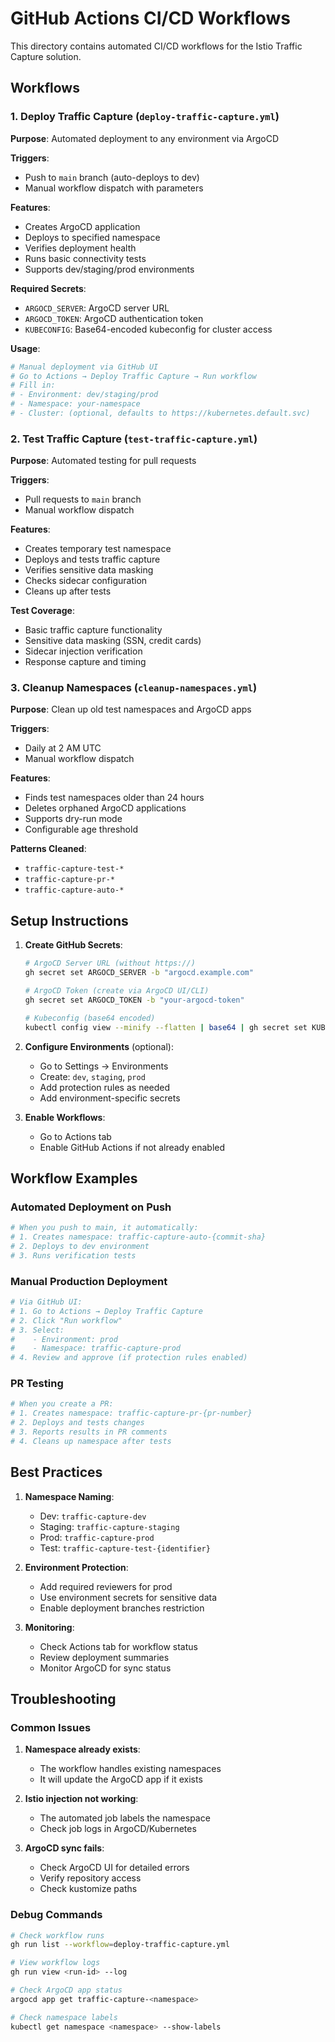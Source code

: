 # GitHub Actions CI/CD Workflows

This directory contains automated CI/CD workflows for the Istio Traffic Capture solution.

## Workflows

### 1. Deploy Traffic Capture (`deploy-traffic-capture.yml`)

**Purpose**: Automated deployment to any environment via ArgoCD

**Triggers**:
- Push to `main` branch (auto-deploys to dev)
- Manual workflow dispatch with parameters

**Features**:
- Creates ArgoCD application
- Deploys to specified namespace
- Verifies deployment health
- Runs basic connectivity tests
- Supports dev/staging/prod environments

**Required Secrets**:
- `ARGOCD_SERVER`: ArgoCD server URL
- `ARGOCD_TOKEN`: ArgoCD authentication token
- `KUBECONFIG`: Base64-encoded kubeconfig for cluster access

**Usage**:
```bash
# Manual deployment via GitHub UI
# Go to Actions → Deploy Traffic Capture → Run workflow
# Fill in:
# - Environment: dev/staging/prod
# - Namespace: your-namespace
# - Cluster: (optional, defaults to https://kubernetes.default.svc)
```

### 2. Test Traffic Capture (`test-traffic-capture.yml`)

**Purpose**: Automated testing for pull requests

**Triggers**:
- Pull requests to `main` branch
- Manual workflow dispatch

**Features**:
- Creates temporary test namespace
- Deploys and tests traffic capture
- Verifies sensitive data masking
- Checks sidecar configuration
- Cleans up after tests

**Test Coverage**:
- Basic traffic capture functionality
- Sensitive data masking (SSN, credit cards)
- Sidecar injection verification
- Response capture and timing

### 3. Cleanup Namespaces (`cleanup-namespaces.yml`)

**Purpose**: Clean up old test namespaces and ArgoCD apps

**Triggers**:
- Daily at 2 AM UTC
- Manual workflow dispatch

**Features**:
- Finds test namespaces older than 24 hours
- Deletes orphaned ArgoCD applications
- Supports dry-run mode
- Configurable age threshold

**Patterns Cleaned**:
- `traffic-capture-test-*`
- `traffic-capture-pr-*`
- `traffic-capture-auto-*`

## Setup Instructions

1. **Create GitHub Secrets**:
   ```bash
   # ArgoCD Server URL (without https://)
   gh secret set ARGOCD_SERVER -b "argocd.example.com"
   
   # ArgoCD Token (create via ArgoCD UI/CLI)
   gh secret set ARGOCD_TOKEN -b "your-argocd-token"
   
   # Kubeconfig (base64 encoded)
   kubectl config view --minify --flatten | base64 | gh secret set KUBECONFIG
   ```

2. **Configure Environments** (optional):
   - Go to Settings → Environments
   - Create: `dev`, `staging`, `prod`
   - Add protection rules as needed
   - Add environment-specific secrets

3. **Enable Workflows**:
   - Go to Actions tab
   - Enable GitHub Actions if not already enabled

## Workflow Examples

### Automated Deployment on Push
```yaml
# When you push to main, it automatically:
# 1. Creates namespace: traffic-capture-auto-{commit-sha}
# 2. Deploys to dev environment
# 3. Runs verification tests
```

### Manual Production Deployment
```yaml
# Via GitHub UI:
# 1. Go to Actions → Deploy Traffic Capture
# 2. Click "Run workflow"
# 3. Select:
#    - Environment: prod
#    - Namespace: traffic-capture-prod
# 4. Review and approve (if protection rules enabled)
```

### PR Testing
```yaml
# When you create a PR:
# 1. Creates namespace: traffic-capture-pr-{pr-number}
# 2. Deploys and tests changes
# 3. Reports results in PR comments
# 4. Cleans up namespace after tests
```

## Best Practices

1. **Namespace Naming**:
   - Dev: `traffic-capture-dev`
   - Staging: `traffic-capture-staging`
   - Prod: `traffic-capture-prod`
   - Test: `traffic-capture-test-{identifier}`

2. **Environment Protection**:
   - Add required reviewers for prod
   - Use environment secrets for sensitive data
   - Enable deployment branches restriction

3. **Monitoring**:
   - Check Actions tab for workflow status
   - Review deployment summaries
   - Monitor ArgoCD for sync status

## Troubleshooting

### Common Issues

1. **Namespace already exists**:
   - The workflow handles existing namespaces
   - It will update the ArgoCD app if it exists

2. **Istio injection not working**:
   - The automated job labels the namespace
   - Check job logs in ArgoCD/Kubernetes

3. **ArgoCD sync fails**:
   - Check ArgoCD UI for detailed errors
   - Verify repository access
   - Check kustomize paths

### Debug Commands
```bash
# Check workflow runs
gh run list --workflow=deploy-traffic-capture.yml

# View workflow logs
gh run view <run-id> --log

# Check ArgoCD app status
argocd app get traffic-capture-<namespace>

# Check namespace labels
kubectl get namespace <namespace> --show-labels
```